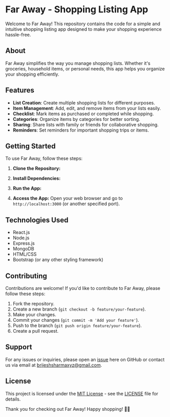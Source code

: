 # Far Away - Shopping Listing App

Welcome to Far Away! This repository contains the code for a simple and intuitive shopping listing app designed to make your shopping experience hassle-free.

## About

Far Away simplifies the way you manage shopping lists. Whether it's groceries, household items, or personal needs, this app helps you organize your shopping efficiently.

## Features

- **List Creation**: Create multiple shopping lists for different purposes.
- **Item Management**: Add, edit, and remove items from your lists easily.
- **Checklist**: Mark items as purchased or completed while shopping.
- **Categories**: Organize items by categories for better sorting.
- **Sharing**: Share lists with family or friends for collaborative shopping.
- **Reminders**: Set reminders for important shopping trips or items.

## Getting Started

To use Far Away, follow these steps:

1. **Clone the Repository:**

2. **Install Dependencies:**

3. **Run the App:**

4. **Access the App:**
   Open your web browser and go to `http://localhost:3000` (or another specified port).

## Technologies Used

- React.js
- Node.js
- Express.js
- MongoDB
- HTML/CSS
- Bootstrap (or any other styling framework)

## Contributing

Contributions are welcome! If you'd like to contribute to Far Away, please follow these steps:

1. Fork the repository.
2. Create a new branch (`git checkout -b feature/your-feature`).
3. Make your changes.
4. Commit your changes (`git commit -m 'Add your feature'`).
5. Push to the branch (`git push origin feature/your-feature`).
6. Create a pull request.

## Support

For any issues or inquiries, please open an [issue](https://github.com/brijeshco/issues) here on GitHub or contact us via email at brijeshsharmaxyz@gmail.com.

## License

This project is licensed under the [MIT License](https://opensource.org/licenses/MIT) - see the [LICENSE](LICENSE) file for details.

Thank you for checking out Far Away! Happy shopping! 🛒✨
